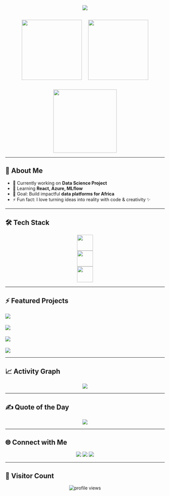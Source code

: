 <div align="center">  

  <!-- Header -->
  <img src="https://capsule-render.vercel.app/api?type=waving&color=0:8B0000,100:1E90FF&height=200&section=header&text=Diana%20Musee&fontSize=50&fontColor=ffffff&animation=twinkling&fontAlignY=35&desc=Data%20Science%20•%20Software%20Engineer%20•%20Developer&descSize=20&descAlignY=55" />  
  
  <div style="display: flex; justify-content: center; gap: 20px; margin: 30px 0;">



   <!-- GitHub stats -->
   <img height="190" src="https://github-readme-stats.vercel.app/api?username=afrochic&show_icons=true&theme=radical&include_all_commits=true&count_private=true&cache_seconds=30&bg_color=000000&border_color=ffffff&title_color=ffffff&text_color=ffffff&icon_color=ff0000&hide_border=false&border_radius=15" />

   <!-- Top languages -->
   <img height="190" src="https://github-readme-stats.vercel.app/api/top-langs/?username=afrochic&layout=compact&langs_count=12&theme=radical&cache_seconds=random&bg_color=000000&border_color=ffffff&title_color=ffffff&text_color=ffffff&hide_border=false&border_radius=15&card_width=320" />
  </div>  
  
  <!-- Streak stats -->
  <img height="200" src="https://github-readme-streak-stats.herokuapp.com?user=afrochic&theme=radical&background=000000&stroke=ffffff&ring=ff0000&fire=ff0000&currStreakNum=ffffff&sideNums=ffffff&currStreakLabel=ff0000&sideLabels=ffffff&dates=aaaaaa&border=ffffff" />
  
</div>

---

## 🚀 About Me  

- 🔭 Currently working on **Data Science Project**  
- 🌱 Learning **React, Azure, MLflow**  
- 🎯 Goal: Build impactful **data platforms for Africa**  
- ⚡ Fun fact: I love turning ideas into reality with code & creativity ✨  

---

## 🛠️ Tech Stack  

<p align="center">
  <!-- Programming -->
  <img src="https://skillicons.dev/icons?i=laravel,php,react,js,python,java" height="50" />
  <br>
  <!-- Data & Cloud -->
  <img src="https://skillicons.dev/icons?i=azure,docker,mysql,postgres,tensorflow" height="50" />
  <br>
  <!-- Tools -->
  <img src="https://skillicons.dev/icons?i=git,github,vscode,figma,linux" height="50" />
</p>

---

## ⚡ Featured Projects  

<div style="display: grid; grid-template-columns: repeat(auto-fit, minmax(400px, 1fr)); gap: 20px; margin: 20px 0;">

  <a href="https://github.com/datahub-project/datahub">
    <img src="https://github-readme-stats.vercel.app/api/pin/?username=datahub-project&repo=datahub&theme=radical&show_owner=true&cache_seconds=30&bg_color=0d1117&border_color=ff4444&title_color=ff4444&text_color=ffffff&icon_color=ff6b6b&hide_border=false&border_radius=15" />
  </a>

  <a href="https://github.com/afrochic/IoT-App">
    <img src="https://github-readme-stats.vercel.app/api/pin/?username=afrochic&repo=IoT-App&theme=radical&show_owner=true&cache_seconds=random&bg_color=0d1117&border_color=00d4ff&title_color=00d4ff&text_color=ffffff&icon_color=00e676&hide_border=false&border_radius=15" />
  </a>

  <a href="https://github.com/afrochic/diana-portfolio">
    <img src="https://github-readme-stats.vercel.app/api/pin/?username=afrochic&repo=diana-portfolio&theme=radical&show_owner=true&cache_seconds=random&bg_color=0d1117&border_color=ffcc00&title_color=ffcc00&text_color=ffffff&icon_color=ffcc00&hide_border=false&border_radius=15" />
  </a>

</div>  

<img src="https://github-profile-summary-cards.vercel.app/api/cards/profile-details?username=afrochic&theme=radical&cache_seconds=random" />

---

## 📈 Activity Graph

<p align="center">
  <img src="https://github-readme-activity-graph.vercel.app/graph?username=afrochic&theme=github-compact" />
</p>

---

## ✍️ Quote of the Day

<p align="center">
  <img src="https://quotes-github-readme.vercel.app/api?type=horizontal&theme=radical" />
</p>

---

## 🌐 Connect with Me  

<p align="center">
  <a href="https://www.linkedin.com/in/diana-musee-8798ba174/"><img src="https://img.shields.io/badge/LinkedIn-%230077B5.svg?&style=for-the-badge&logo=linkedin&logoColor=white" /></a>
  <a href="https://diana-portfolio-production-1a4a.up.railway.app/#projects"><img src="https://img.shields.io/badge/Portfolio-%23FF61F6.svg?&style=for-the-badge&logo=firefox&logoColor=white" /></a>
  <a href="mailto:museediana@ymail.com"><img src="https://img.shields.io/badge/Email-%23D14836.svg?&style=for-the-badge&logo=gmail&logoColor=white" /></a>
</p>

---

## 👀 Visitor Count  

<p align="center">
  <img src="https://komarev.com/ghpvc/?username=afrochic&label=Profile%20Views&color=ff69b4&style=flat-square" alt="profile views" />
</p>


